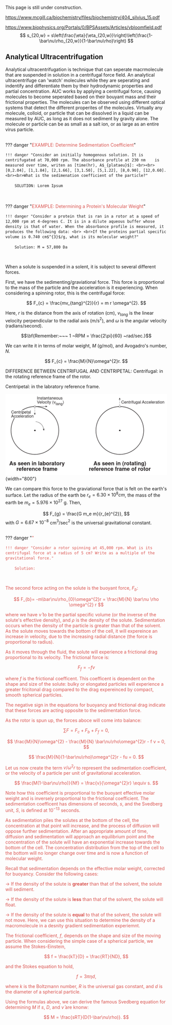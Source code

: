 This page is still under construction.

https://www.mcgill.ca/biochemistry/files/biochemistry/404_silvius_15.pdf

https://www.biophysics.org/Portals/0/BPSAssets/Articles/vbloomfield.pdf
$$
s_{20,w} = s\left(\frac{\eta}{\eta_{20,w}}\right)\left(\frac{1-\bar\nu\rho_{20,w}}{1-\bar\nu\rho}\right)
$$

## Analytical Ultracentrifugation
Analytical ultracentrifugation is technique that can seperate macrmolecule that are suspended in solution in a centrifugal force field. 
An analytical ultracentrifuge can 'watch' molecules while they are seperating and indentify and differentiate them by their hydrodynamic properties and partial concentration. AUC works by applying a centrifugal force, causing molecules to become seperated based on their bouyant mass and their frictional properties. The molecules can be observed using different optical systems that detect the different properites of the molecules.
Virtually any molecule, colloid, or particle that can be dissolved in a liquid can be measured by AUC, as long as it does not sediment by gravity alone. The molecule or particle can be as small as a salt ion, or as large as an entire virus particle.

<br>
??? danger "<span style="color: #d9534f;">EXAMPLE: Determine Sedimentation Coefficient</span>"

    !!! danger "Consider an initially homogenous solution. It is centrifugated at 70,000 rpm. The absorbance profile at 230 nm    is measured over time, writen as [time(hr), A$_{plataeu}$]: <br><br>[0,2.04], [1,1.84], [2,1.66], [3,1.50], [5,1.22], [8,0.90], [12,0.60]. <br><br>What is the sedimenation coefficient of the particle?"

        SOLUTION: Lorem Ipsum
<br> 
  
<br>
??? danger "<span style="color: #d9534f;">EXAMPLE: Determining a Protein's Molecular Weight</span>"
    
    !!! danger "Consider a protein that is ran in a rotor at a speed of 12,000 rpm at 4-degrees C. It is in a dilute aqueous buffer whose density is that of water. When the absorbance profile is measured, it produces the following data: <br> <br>If the proteins partial specific volume is 0.740 cm$^{3}$/g, what is its molecular weight?"
   
        Solution: M = 57,800 Da
<br>
  
   
When a solute is suspended in a solent, it is subject to several different forces. 

First, we have the sedimenting/graviational force. This force is proportional to the mass of the particle and the acceleration is it experiencing. When considering a spinning rotor, this is the centrifugal force:

$$
 F_{c} = \frac{mv_{tang}^{2}}{r} = m r \omega^{2}.
 $$

Here, $r$ is the distance from the axis of rotation (cm), $v_{tang}$ is the linear velocity perpendicular to the radial axis (m/s$^{2}$), and $\omega$ is the angular velocity (radians/second).

$$\bf{Remember:~~~ 1 ~RPM = \frac{2\pi}{60} ~rad/sec.}$$

We can write it in terms of molar weight, $M$ (g/mol), and Avogadro's number, $N$.

$$
 F_{c} = \frac{M}{N}\omega^{2}r.
 $$

DIFFERENCE BETWEEN CENTRIFUGAL AND CENTRIPETAL:
Centrifugal: in the rotating reference frame of the rotor.

Centripetal: in the labratory reference frame.

![](/img/centrifugal-force.png){width="800"}

We can compare this force to the graviational force that is felt on the earth's surface. Let the radius of the earth be $r_{e} = 6.30 \times 10^{8} cm$, the mass of the earth be $m_{e} = 5.976 \times 10^{27}$ g. Then,

$$
F_{g} = \frac{G m_e m}{r_{e}^{2}},
$$
with $G = 6.67 \times 10^{-8}$ cm$^{3}$/sec$^{2}$ is the universal gravitational constant.

<br>
??? danger "<span style="color: #d9534f;"EXAMPLE: Determine Centrifugal Force at Radius, r</span>"

    !!! danger "Consider a rotor spinning at 45,000 rpm. What is its centrifugal force at a radius of 5 cm? Write as a multiple of the gravitational force."
          
        Solution:
<br>

The second force acting on the solute is the buoyant force, $F_{b}$:

$$
F_{b}= -m\bar\nu\rho_{0}\omega^{2}r = \frac{M}{N} \bar\nu \rho \omega^{2} r
$$

where we have $\bar\nu$ to be the partial specific volume (or the inverse of the solute's effective density), and $\rho$ is the density of the solute. Sedimentation occurs when the density of the particle is greater than that of the solvent. As the solute moves towards the bottom of the cell, it will expereince an increase in velocity, due to the increasing radial distance (the force is proportional to radius).

As it moves through the fluid, the solute will experience a frictional drag proportional to its velocity. The frictional force is:

$$
F_{f} = -f v
$$

where $f$ is the frictional coefficent. This coefficent is dependent on the shape and size of the solute: bulky or elongated particles will experience a greater fricitonal drag compared to the drag expereinced by compact, smooth spherical particles.

The negative sign in the equations for buoyancy and frictional drag indicate that these forces are acting opposite to the sedimentation force.

As the rotor is spun up, the forces aboce will come into balance:

$$
\sum F = F_{c} + F_{b} + F_{f} = 0,
$$

$$
\frac{M}{N}\omega^{2} - \frac{M}{N} \bar\nu\rho\omega^{2}r - f v = 0,
$$

$$
\frac{M}{N}(1-\bar\nu\rho)\omega^{2}r - fu = 0.
$$

Let us now create the term $v/\omega^{2}r$ to represent the sedimentation coefficient, or the velocity of a particle per unit of gravitational acceleration.

$$
\frac{M(1-\bar\nu\rho)}{Nf} = \frac{v}{\omega^{2}r} \equiv s.
$$
 
Note how this coefficient is proportional to the buoyant effective molar weight and is inversely proportional to the frictional coefficient. The sedimentation coefficent has dimensions of seconds, $s$, and the Svedberg unit, $S$, is defined at 10$^{-13}$ seconds. 

As sedimentation piles the solutes at the bottom of the cell, the concentration at that point will increase, and the process of diffusion will oppose further sedimentation. After an appropriate amount of time, diffusion and sedimentation will approach an equilibrium point and the concentration of the solute will have an exponential increase towards the bottom of the cell. The concentration distribution from the top of the cell to the bottom will no longer change over time and is now a function of molecular weight.

Recall that sedimentation depends on the effective molar weight, corrected for buoyancy. Consider the following cases:

$\rightarrow$ If the density of the solute is $\textbf{greater}$ than that of the solvent, the solute will sediment. 

$\rightarrow$ If the density of the solute is $\textbf{less}$ than that of the solvent, the solute will float.
  
$\rightarrow$ If the density of the solute is $\textbf{equal}$ to that of the solvent, the solute will not move. Here, we can use this situation to determine the density of a macromolecule in a desnity gradient sedimentation experiemnt. 
  
The frictional coefficient, $f$, depends on the shape and size of the moving particle. When considering the simple case of a spherical particle, we assume the Stokes-Einstein,

$$
f = \frac{kT}{D} = \frac{RT}{ND},
$$

and the Stokes equation to hold,

$$
 f = 3 \pi \eta d,
$$

where $k$ is the Boltzmann number, $R$ is the universal gas constant, and $d$ is the diameter of a spherical particle.

Using the formulas above, we can derive the famous Svedberg equation for determining $M$ if $s$, $D$, and $\bar\nu$ are knonw:

$$
M = \frac{sRT}{D(1-\bar\nu\rho)}.
$$






